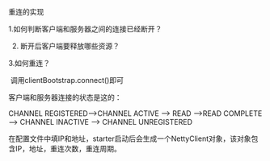 重连的实现

1.如何判断客户端和服务器之间的连接已经断开？

2. 断开后客户端要释放哪些资源？

3.如何重连？

​	调用clientBootstrap.connect()即可





客户端和服务器连接的状态是这的：

CHANNEL REGISTERED-->CHANNEL ACTIVE --> READ -->READ COMPLETE --> CHANNEL INACTIVE --> CHANNEL UNREGISTERED





在配置文件中填IP和地址，starter启动后会生成一个NettyClient对象，该对象包含IP，地址，重连次数，重连周期。